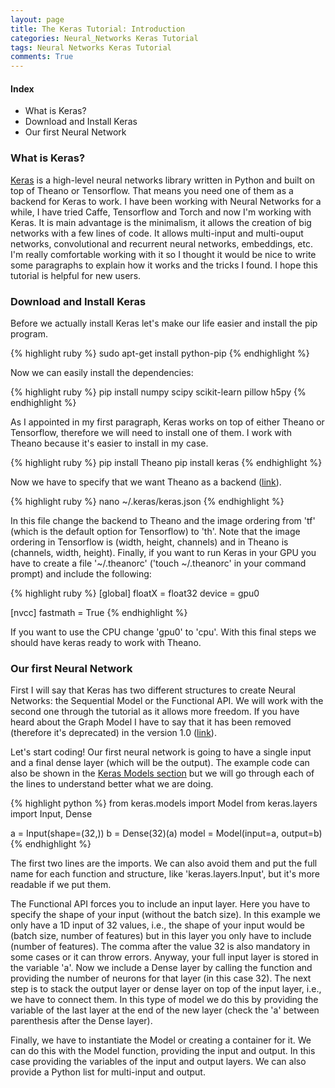 ```yaml
---
layout: page
title: The Keras Tutorial: Introduction
categories: Neural_Networks Keras Tutorial
tags: Neural Networks Keras Tutorial
comments: True
---
```


#### Index

* What is Keras?
* Download and Install Keras
* Our first Neural Network

### What is Keras?

[Keras](https://keras.io/) is a high-level neural networks library written in Python and built on top of Theano or Tensorflow. That means you need one of them as a backend for Keras to work. I have been working with Neural Networks for a while, I have tried Caffe, Tensorflow and Torch and now I'm working with Keras. It is main advantage is the minimalism, it allows the creation of big networks with a few lines of code. It allows multi-input and multi-ouput networks, convolutional and recurrent neural networks, embeddings, etc. I'm really comfortable working with it so I thought it would be nice to write some paragraphs to explain how it works and the tricks I found. I hope this tutorial is helpful for new users.

### Download and Install Keras

Before we actually install Keras let's make our life easier and install the pip program.

{% highlight ruby %}
sudo apt-get install python-pip
{% endhighlight %}

Now we can easily install the dependencies:

{% highlight ruby %}
pip install numpy scipy scikit-learn pillow h5py
{% endhighlight %}

As I appointed in my first paragraph, Keras works on top of either Theano or Tensorflow, therefore we will need to install one of them. I work with Theano because it's easier to install in my case.

{% highlight ruby %}
pip install Theano
pip install keras
{% endhighlight %}

Now we have to specify that we want Theano as a backend ([link](https://keras.io/backend/)).

{% highlight ruby %}
nano ~/.keras/keras.json
{% endhighlight %}

In this file change the backend to Theano and the image ordering from 'tf' (which is the default option for Tensorflow) to 'th'. Note that the image ordering in Tensorflow is (width, height, channels) and in Theano is (channels, width, height). Finally, if you want to run Keras in your GPU you have to create a file '~/.theanorc' ('touch ~/.theanorc' in your command prompt) and include the following:

{% highlight ruby %}
[global]
floatX = float32
device = gpu0
 
[nvcc]
fastmath = True
{% endhighlight %}

If you want to use the CPU change 'gpu0' to 'cpu'. With this final steps we should have keras ready to work with Theano. 

### Our first Neural Network

First I will say that Keras has two different structures to create Neural Networks: the Sequential Model or the Functional API. We will work with the second one through the tutorial as it allows more freedom. If you have heard about the Graph Model I have to say that it has been removed (therefore it's deprecated) in the version 1.0 ([link](https://github.com/fchollet/keras/issues/2802#issuecomment-221314411)).

Let's start coding! Our first neural network is going to have a single input and a final dense layer (which will be the output). The example code can also be shown in the [Keras Models section](https://keras.io/models/model/) but we will go through each of the lines to understand better what we are doing.

{% highlight python %}
from keras.models import Model
from keras.layers import Input, Dense

a = Input(shape=(32,))
b = Dense(32)(a)
model = Model(input=a, output=b)
{% endhighlight %}

The first two lines are the imports. We can also avoid them and put the full name for each function and structure, like 'keras.layers.Input', but it's more readable if we put them.

The Functional API forces you to include an input layer. Here you have to specify the shape of your input (without the batch size). In this example we only have a 1D input of 32 values, i.e., the shape of your input would be (batch size, number of features) but in this layer you only have to include (number of features). The comma after the value 32 is also mandatory in some cases or it can throw errors. Anyway, your full input layer is stored in the variable 'a'.
Now we include a Dense layer by calling the function and providing the number of neurons for that layer (in this case 32). The next step is to stack the output layer or dense layer on top of the input layer, i.e., we have to connect them. In this type of model we do this by providing the variable of the last layer at the end of the new layer (check the 'a' between parenthesis after the Dense layer).

Finally, we have to instantiate the Model or creating a container for it. We can do this with the Model function, providing the input and output. In this case providing the variables of the input and output layers. We can also provide a Python list for multi-input and output.

